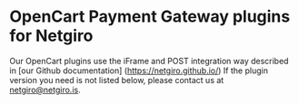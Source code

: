 # OpenCart Payment Gateway plugins for Netgiro
Our OpenCart plugins use the iFrame and POST integration way described in [our Github documentation] (https://netgiro.github.io/)
If the plugin version you need is not listed below, please contact us at netgiro@netgiro.is.